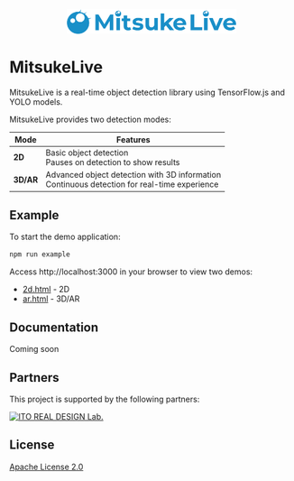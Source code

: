<p align="center">
  <img src="assets/LOGO.png" alt="MitsukeLive Logo" width="300">
</p>

# MitsukeLive

MitsukeLive is a real-time object detection library using TensorFlow.js and YOLO models.

MitsukeLive provides two detection modes:

| Mode      | Features                                                                                       |
| --------- | ---------------------------------------------------------------------------------------------- |
| **2D**    | Basic object detection<br>Pauses on detection to show results                                  |
| **3D/AR** | Advanced object detection with 3D information<br>Continuous detection for real-time experience |

## Example

To start the demo application:

```bash
npm run example
```

Access http://localhost:3000 in your browser to view two demos:

- [2d.html](http://localhost:3000/2d.html) - 2D
- [ar.html](http://localhost:3000/ar.html) - 3D/AR

## Documentation

Coming soon

## Partners

This project is supported by the following partners:

<a href="https://irdl.jp/"><img src="https://irdl.jp/img/irdl/logo.webp" alt="ITO REAL DESIGN Lab." width="300"></a>

## License

[Apache License 2.0](LICENSE)
